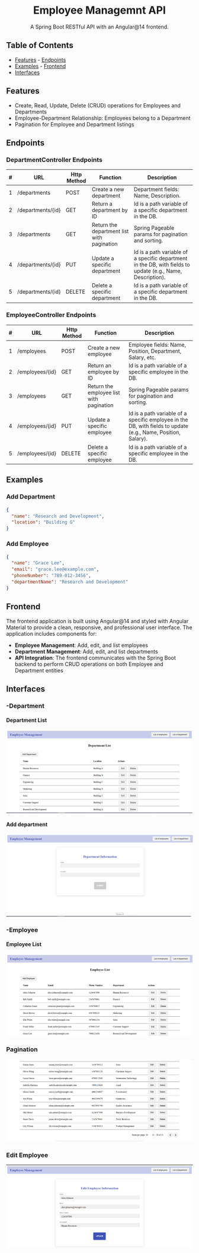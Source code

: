 <h1 align="center">Employee Managemnt API</h1>

<p align="center">A Spring Boot RESTful API with an Angular@14 frontend.</p>

## Table of Contents
- [Features](#features) - [Endpoints](#endpoints)
- [Examples](#examples) - [Frontend](#frontend)
- [Interfaces](#interfaces)

## Features
- Create, Read, Update, Delete (CRUD) operations for Employees and Departments
- Employee-Department Relationship: Employees belong to a Department
- Pagination for Employee and Department listings 

## Endpoints                                                                                                                           
### DepartmentController Endpoints

| #   | URL                             | Http Method | Function                        | Description                                                                                                 |
|-----|---------------------------------|-------------|---------------------------------|-------------------------------------------------------------------------------------------------------------|
| 1   | /departments                    | POST        | Create a new department         | Department fields: Name, Description.                                                                        |
| 2   | /departments/{id}               | GET         | Return a department by ID       | Id is a path variable of a specific department in the DB.                                                     |
| 3   | /departments                    | GET         | Return the department list with pagination | Spring Pageable params for pagination and sorting.                                                           |
| 4   | /departments/{id}               | PUT         | Update a specific department    | Id is a path variable of a specific department in the DB, with fields to update (e.g., Name, Description).    |
| 5   | /departments/{id}               | DELETE      | Delete a specific department    | Id is a path variable of a specific department in the DB.                                                     |

### EmployeeController Endpoints

| #   | URL                             | Http Method | Function                        | Description                                                                                                 |
|-----|---------------------------------|-------------|---------------------------------|-------------------------------------------------------------------------------------------------------------|
| 1   | /employees                      | POST        | Create a new employee           | Employee fields: Name, Position, Department, Salary, etc.                                                     |
| 2   | /employees/{id}                 | GET         | Return an employee by ID        | Id is a path variable of a specific employee in the DB.                                                      |
| 3   | /employees                      | GET         | Return the employee list with pagination | Spring Pageable params for pagination and sorting.                                                           |
| 4   | /employees/{id}                 | PUT         | Update a specific employee      | Id is a path variable of a specific employee in the DB, with fields to update (e.g., Name, Position, Salary). |
| 5   | /employees/{id}                 | DELETE      | Delete a specific employee      | Id is a path variable of a specific employee in the DB.                                                      |


## Examples

### Add Department
```json
{
  "name": "Research and Development",
  "location": "Building G"
}
```

### Add Employee
```json
{
  "name": "Grace Lee",
  "email": "grace.lee@example.com",
  "phoneNumber": "789-012-3456",
  "departmentName": "Research and Development"
}
```

## Frontend
The frontend application is built using Angular@14 and styled with Angular Material to provide a clean, responsive, and professional user interface. The application includes components for:

-  **Employee Management**: Add, edit, and list employees
-  **Department Management**: Add, edit, and list departments
-  **API Integration**: The frontend communicates with the Spring Boot backend to perform CRUD operations on both Employee and Department entities

## Interfaces

### -Department
#### Department List
![Department List](ScreenShot/list-department.png)

#### Add department
![Add department](ScreenShot/add-department.png)


### -Employee
#### Employee List
![Employee List](ScreenShot/list-employee.png)

### Pagination
![Pagination](ScreenShot/pagination-employee.png)

### Edit Employee
![Edit Employee](ScreenShot/edit-employee.png)


